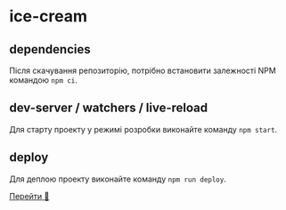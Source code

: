 # ice-cream

## dependencies

Після скачування репозиторію, потрібно встановити залежності NPM командою `npm ci`.

## dev-server / watchers / live-reload

Для старту проекту у режимі розробки виконайте команду `npm start`.

## deploy

Для деплою проекту виконайте команду `npm run deploy`.

<a href="https://KateShepel.github.io/ice-cream">
    <span>Перейти</span>
    <g-emoji class="g-emoji" alias="rocket" fallback-src="https://github.githubassets.com/images/icons/emoji/unicode/1f680.png">
        🚀
    </g-emoji>
</a>
